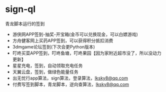 # sign-ql
青龙脚本运行的签到
* 游侠网APP签到-抽奖-开宝箱(金币可以兑换现金，可以白嫖游戏)
* 方舟健客网上买药APP签到，可以获得积分抵扣消费
* 3dmgame论坛签到(下次会更Python版本)
* 叮咚买菜APP签到，叮咚鱼塘，叮咚果园【因为家附近超市没了，所以没动力更新】
* 星星充电，签到，自动领取充电任务
* 天翼云盘，签到，做绿色能量任务
* 出无忧行app算法，sign算法，登录算法，lksky8@qq.com
* 付费写签到脚本，青龙脚本，逆向查算法，lksky8@qq.com

